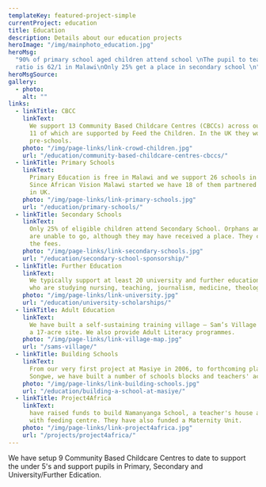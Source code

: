```yaml
---
templateKey: featured-project-simple
currentProject: education
title: Education
description: Details about our education projects
heroImage: "/img/mainphoto_education.jpg"
heroMsg:
  "90% of primary school aged children attend school \nThe pupil to teacher
  ratio is 62/1 in Malawi\nOnly 25% get a place in secondary school \n"
heroMsgSource:
gallery:
  - photo:
    alt: ""
links:
  - linkTitle: CBCC
    linkText:
      We support 13 Community Based Childcare Centres (CBCCs) across our area,
      11 of which are supported by Feed the Children. In the UK they would be called
      pre-schools.
    photo: "/img/page-links/link-crowd-children.jpg"
    url: "/education/community-based-childcare-centres-cbccs/"
  - linkTitle: Primary Schools
    linkText:
      Primary Education is free in Malawi and we support 26 schools in our area.
      Since African Vision Malawi started we have 18 of them partnered with schools
      in UK.
    photo: "/img/page-links/link-primary-schools.jpg"
    url: "/education/primary-schools/"
  - linkTitle: Secondary Schools
    linkText:
      Only 25% of eligible children attend Secondary School. Orphans and ultra-poor
      are unable to go, although they may have received a place. They cannot afford
      the fees.
    photo: "/img/page-links/link-secondary-schools.jpg"
    url: "/education/secondary-school-sponsorship/"
  - linkTitle: Further Education
    linkText:
      We typically support at least 20 university and further education students,
      who are studying nursing, teaching, journalism, medicine, theology and languages.
    photo: "/img/page-links/link-university.jpg"
    url: "/education/university-scholarships/"
  - linkTitle: Adult Education
    linkText:
      We have built a self-sustaining training village – Sam’s Village - on
      a 17-acre site. We also provide Adult Literacy programmes.
    photo: "/img/page-links/link-village-map.jpg"
    url: "/sams-village/"
  - linkTitle: Building Schools
    linkText:
      From our very first project at Masiye in 2006, to forthcoming plans for
      Songwe, we have built a number of schools blocks and teachers' accommodation.
    photo: "/img/page-links/link-building-schools.jpg"
    url: "/education/building-a-school-at-masiye/"
  - linkTitle: Project4Africa
    linkText:
      have raised funds to build Namanyanga School, a teacher's house and pre-school
      with feeding centre. They have also funded a Maternity Unit.
    photo: "/img/page-links/link-project4africa.jpg"
    url: "/projects/project4africa/"
---
```


We have setup 9 Community Based Childcare Centres to date to support the under 5's and support pupils in Primary, Secondary and University/Further Edication.
